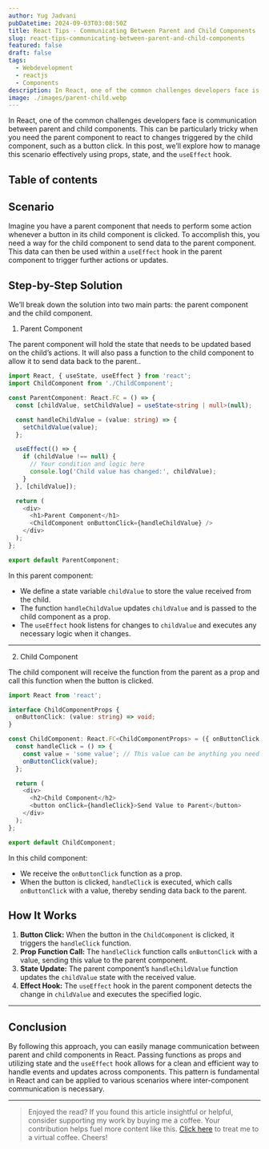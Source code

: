 ```yaml
---
author: Yug Jadvani
pubDatetime: 2024-09-03T03:08:50Z
title: React Tips - Communicating Between Parent and Child Components
slug: react-tips-communicating-between-parent-and-child-components
featured: false
draft: false
tags:
  - Webdevelopment
  - reactjs
  - Components
description: In React, one of the common challenges developers face is communication between parent and child components.
image: ./images/parent-child.webp
---
```


In React, one of the common challenges developers face is communication between parent and child components. This can be particularly tricky when you need the parent component to react to changes triggered by the child component, such as a button click. In this post, we’ll explore how to manage this scenario effectively using props, state, and the `useEffect` hook.

## Table of contents

## Scenario

Imagine you have a parent component that needs to perform some action whenever a button in its child component is clicked. To accomplish this, you need a way for the child component to send data to the parent component. This data can then be used within a `useEffect` hook in the parent component to trigger further actions or updates.

## Step-by-Step Solution

We’ll break down the solution into two main parts: the parent component and the child component.

1. Parent Component

The parent component will hold the state that needs to be updated based on the child’s actions. It will also pass a function to the child component to allow it to send data back to the parent..

```typescript
import React, { useState, useEffect } from 'react';
import ChildComponent from './ChildComponent';

const ParentComponent: React.FC = () => {
  const [childValue, setChildValue] = useState<string | null>(null);

  const handleChildValue = (value: string) => {
    setChildValue(value);
  };

  useEffect(() => {
    if (childValue !== null) {
      // Your condition and logic here
      console.log('Child value has changed:', childValue);
    }
  }, [childValue]);

  return (
    <div>
      <h1>Parent Component</h1>
      <ChildComponent onButtonClick={handleChildValue} />
    </div>
  );
};

export default ParentComponent;
```

In this parent component:

- We define a state variable `childValue` to store the value received from the child.
- The function `handleChildValue` updates `childValue` and is passed to the child component as a prop.
- The `useEffect` hook listens for changes to `childValue` and executes any necessary logic when it changes.

---

2. Child Component

The child component will receive the function from the parent as a prop and call this function when the button is clicked.

```typescript
import React from 'react';

interface ChildComponentProps {
  onButtonClick: (value: string) => void;
}

const ChildComponent: React.FC<ChildComponentProps> = ({ onButtonClick }) => {
  const handleClick = () => {
    const value = 'some value'; // This value can be anything you need
    onButtonClick(value);
  };

  return (
    <div>
      <h2>Child Component</h2>
      <button onClick={handleClick}>Send Value to Parent</button>
    </div>
  );
};

export default ChildComponent;
```

In this child component:

- We receive the `onButtonClick` function as a prop.
- When the button is clicked, `handleClick` is executed, which calls `onButtonClick` with a value, thereby sending data back to the parent.

## How It Works

1. **Button Click:** When the button in the `ChildComponent` is clicked, it triggers the `handleClick` function.
2. **Prop Function Call:** The `handleClick` function calls `onButtonClick` with a value, sending this value to the parent component.
3. **State Update:** The parent component’s `handleChildValue` function updates the `childValue` state with the received value.
4. **Effect Hook:** The `useEffect` hook in the parent component detects the change in `childValue` and executes the specified logic.

---

## Conclusion

By following this approach, you can easily manage communication between parent and child components in React. Passing functions as props and utilizing state and the `useEffect` hook allows for a clean and efficient way to handle events and updates across components. This pattern is fundamental in React and can be applied to various scenarios where inter-component communication is necessary.

---

> Enjoyed the read? If you found this article insightful or helpful, consider supporting my work by buying me a coffee. Your contribution helps fuel more content like this. [Click here](https://buymeacoffee.com/yugjadvani9) to treat me to a virtual coffee. Cheers!
